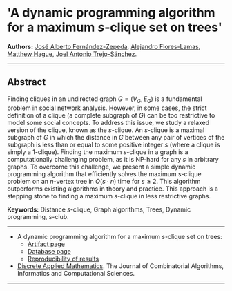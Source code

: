 <script type="text/javascript" charset="utf-8" 
src="https://cdn.mathjax.org/mathjax/latest/MathJax.js?config=TeX-AMS-MML_HTMLorMML,
https://vincenttam.github.io/javascripts/MathJaxLocal.js"></script>

# 'A dynamic programming algorithm for a maximum $s$-clique set on trees'

**Authors:** [José Alberto Fernández-Zepeda](https://dblp.org/pid/13/7045), [Alejandro Flores-Lamas](https://alexfloreslamas.wixsite.com/alexfl), [Matthew Hague](https://www.cs.rhul.ac.uk/home/uxac009/), [Joel Antonio Trejo-Sánchez](https://www.cimat.mx/~joel.trejo).

---

## Abstract

Finding cliques in an undirected graph $G = (V_G, E_G)$ is a fundamental problem in social network analysis. However, in some cases, the strict definition of a clique (a complete subgraph of $G$) can be too restrictive to model some social concepts. To address this issue, we study a relaxed version of the clique, known as the $s$-clique. An $s$-clique is a maximal subgraph of $G$ in which the distance in $G$ between any pair of vertices of the subgraph is less than or equal to some positive integer $s$ (where a clique is simply a $1$-clique). Finding the maximum $s$-clique in a graph is a computationally challenging problem, as it is NP-hard for any $s$ in arbitrary graphs. To overcome this challenge, we present a simple dynamic programming algorithm that efficiently solves the maximum $s$-clique problem on an $n$-vertex tree in $O(s \cdot n)$ time for $s \geq 2$. This algorithm outperforms existing algorithms in theory and practice. This approach is a stepping stone to finding a maximum $s$-clique in less restrictive graphs.

**Keywords:** Distance $s$-clique, Graph algorithms, Trees, Dynamic programming, $s$-club.

---

- A dynamic programming algorithm for a maximum $s$-clique set on trees: 
  - [Artifact page](./DAM_2023/Artifact.md)
  - [Database page](./DAM_2023/Database.md)
  - [Reproducibility of results](./DAM_2023/Experiments.md)
- [Discrete Applied Mathematics](https://www.sciencedirect.com/journal/discrete-applied-mathematics). The Journal of Combinatorial Algorithms, Informatics and Computational Sciences.

---

